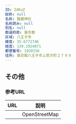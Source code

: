 ```yaml
---
ID: 2dKuZ
総称: null
名称: 龍蔵神社
名称読み: null
別名: null
都道府県: 東京都
区域: 八王子市
緯度: 35.6772746
経度: 139.1924871
郵便番号: 1920156
住所: 東京都八王子市上恩方町２７９９
---
```


## その他

### 参考URL

| URL | 説明          |
| --- | ------------- |
|     | OpenStreetMap |
